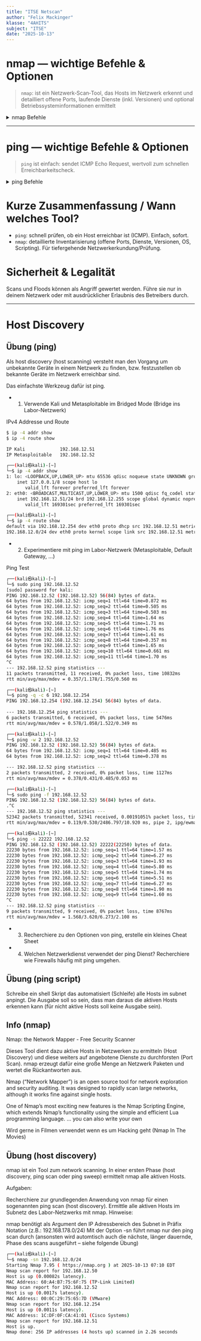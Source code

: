 ```yaml
---
title: "ITSE Netscan"
author: "Felix Mackinger"
klasse: "4AHITS"
subject: "ITSE"
date: "2025-10-13"
---
```



# nmap — wichtige Befehle & Optionen

> `nmap`: ist ein Netzwerk‑Scan‑Tool, das Hosts im Netzwerk erkennt und detailliert offene Ports, laufende Dienste (inkl. Versionen) und optional Betriebssysteminformationen ermittelt

<details>
<summary>nmap Befehle</summary>

```bash
# Einfacher Portscan (Standard-Scan der 1000 häufigsten Ports)
nmap 192.0.2.10
```
* Scannt Standard‑TCP‑Ports und zeigt offene Ports an.


```bash
# Ping-Scan (nur Hosts "alive" prüfen, keine Ports)
nmap -sn 192.0.2.0/24
```
* Nutze, um herauszufinden, welche Hosts im Subnetz erreichbar sind.


```bash
# TCP SYN (Stealth) Scan — schneller, häufig verwendeter Portscan (root)
sudo nmap -sS target.example.com
```
* Halböffnender Scan (SYN). Schneller als vollständiger Connect‑Scan und oft weniger protokolliert.


```bash
# Versionserkennung der Services
sudo nmap -sV target.example.com
```
* Versucht, Dienstnamen & Versionen (z. B. nginx 1.18) zu ermitteln.


```bash
# OS-Erkennung
sudo nmap -O target.example.com
```
* Versucht, das Betriebssystem zu bestimmen (Fingerprinting). Genauigkeit variiert.


```bash
# Aggressiver Scan (sV + OS + Skripte + Traceroute)
sudo nmap -A target.example.com
```
* Kombination von mehreren Techniken; liefert viel Info, ist aber auffälliger.


```bash
# UDP-Scan (langsam, oft viele False‑Positives)
sudo nmap -sU target.example.com
```
* Prüft UDP‑Ports; dauert länger und kann mehr Fehlalarme erzeugen.


```bash
# Nur bestimmte Ports scannen
nmap -p 22,80,443 target.example.com
# oder Bereich:
nmap -p 1-1000 target.example.com
```

```bash
# Top N häufige Ports
nmap --top-ports 100 target.example.com
```

```bash
# Keine Host-Erreichbarkeitsprüfung (tut so, als wären Hosts 'up')
nmap -Pn target.example.com
```
* Nützlich, wenn ICMP/ARP geblockt ist oder Hosts nicht auf Ping antworten.
</details>



---

# ping — wichtige Befehle & Optionen

> `ping` ist einfach: sendet ICMP Echo Request, wertvoll zum schnellen Erreichbarkeitscheck.

<details>
<summary>ping Befehle</summary>

```bash
# Einfache Nutzung (Linux/macOS)
ping 192.0.2.10
# Windows: ping läuft 4 Pakete und stoppt automatisch
```

```bash
# Anzahl der Echos (Linux/macOS)
ping -c 4 192.0.2.10
```

```bash
# Intervall zwischen Paketen (Sekunden)
ping -i 0.5 192.0.2.10   # 0.5s Abstand (root erforderlich für <0.2s)
```

```bash
# Paketgröße (Bytes)
ping -s 1400 192.0.2.10
```

```bash
# Timeout für Antwort in Sekunden (Linux)
ping -W 2 192.0.2.10    # wartet max. 2 Sekunden pro Paket
```

```bash
# Gesamtdauer (Deadline) bis zum Stoppen
ping -w 10 192.0.2.10   # nach 10 Sekunden stoppen
```

```bash
# Leiser Modus — nur Zusammenfassung
ping -q -c 4 192.0.2.10
```

```bash
# Flood ping (sehr aggressiv, root; NICHT ohne Erlaubnis verwenden)
sudo ping -f 192.0.2.10
```

```bash
# IPv6 ping (Linux: ping6 oder ping -6)
ping6 2001:db8::1
# oder
ping -6 2001:db8::1
```
</details>

# Kurze Zusammenfassung / Wann welches Tool?

* `ping`: schnell prüfen, ob ein Host erreichbar ist (ICMP). Einfach, sofort.
* `nmap`: detaillierte Inventarisierung (offene Ports, Dienste, Versionen, OS, Scripting). Für tiefergehende Netzwerkerkundung/Prüfung.

# Sicherheit & Legalität

Scans und Floods können als Angriff gewertet werden. Führe sie nur in deinem Netzwerk oder mit ausdrücklicher Erlaubnis des Betreibers durch.

---

# Host Discovery

## Übung (ping)
Als host discovery (host scanning) versteht man den Vorgang um unbekannte Geräte in einem Netzwerk zu finden, bzw. festzustellen ob bekannte Geräte im Netzwerk erreichbar sind.

Das einfachste Werkzeug dafür ist ping.

- 1. Verwende Kali und Metasploitable im Bridged Mode (Bridge ins Labor-Netzwerk)


IPv4 Addresse und Route
```sh
$ ip -4 addr show
$ ip -4 route show
```
```sh
IP Kali             192.168.12.51
IP Metasploitable   192.168.12.52
```
```sh
┌──(kali㉿kali)-[~]
└─$ ip -4 addr show
1: lo: <LOOPBACK,UP,LOWER_UP> mtu 65536 qdisc noqueue state UNKNOWN group default qlen 1000
    inet 127.0.0.1/8 scope host lo
       valid_lft forever preferred_lft forever
2: eth0: <BROADCAST,MULTICAST,UP,LOWER_UP> mtu 1500 qdisc fq_codel state UP group default qlen 1000
    inet 192.168.12.51/24 brd 192.168.12.255 scope global dynamic noprefixroute eth0
       valid_lft 169301sec preferred_lft 169301sec

┌──(kali㉿kali)-[~]
└─$ ip -4 route show
default via 192.168.12.254 dev eth0 proto dhcp src 192.168.12.51 metric 100 
192.168.12.0/24 dev eth0 proto kernel scope link src 192.168.12.51 metric 100 
```
- 2. Experimentiere mit ping im Labor-Netzwerk (Metasploitable, Default Gateway, …)

Ping Test

```sh
┌──(kali㉿kali)-[~]
└─$ sudo ping 192.168.12.52  
[sudo] password for kali: 
PING 192.168.12.52 (192.168.12.52) 56(84) bytes of data.
64 bytes from 192.168.12.52: icmp_seq=1 ttl=64 time=0.872 ms
64 bytes from 192.168.12.52: icmp_seq=2 ttl=64 time=0.505 ms
64 bytes from 192.168.12.52: icmp_seq=3 ttl=64 time=0.503 ms
64 bytes from 192.168.12.52: icmp_seq=4 ttl=64 time=1.64 ms
64 bytes from 192.168.12.52: icmp_seq=5 ttl=64 time=1.71 ms
64 bytes from 192.168.12.52: icmp_seq=6 ttl=64 time=1.76 ms
64 bytes from 192.168.12.52: icmp_seq=7 ttl=64 time=1.61 ms
64 bytes from 192.168.12.52: icmp_seq=8 ttl=64 time=0.357 ms
64 bytes from 192.168.12.52: icmp_seq=9 ttl=64 time=1.65 ms
64 bytes from 192.168.12.52: icmp_seq=10 ttl=64 time=0.661 ms
64 bytes from 192.168.12.52: icmp_seq=11 ttl=64 time=1.70 ms
^C
--- 192.168.12.52 ping statistics ---
11 packets transmitted, 11 received, 0% packet loss, time 10832ms
rtt min/avg/max/mdev = 0.357/1.178/1.755/0.560 ms
```
```sh
┌──(kali㉿kali)-[~]
└─$ ping -q -c 6 192.168.12.254 
PING 192.168.12.254 (192.168.12.254) 56(84) bytes of data.
 
--- 192.168.12.254 ping statistics ---
6 packets transmitted, 6 received, 0% packet loss, time 5476ms
rtt min/avg/max/mdev = 0.578/1.058/1.522/0.349 ms
```
```sh
┌──(kali㉿kali)-[~]
└─$ ping -w 2 192.168.12.52
PING 192.168.12.52 (192.168.12.52) 56(84) bytes of data.
64 bytes from 192.168.12.52: icmp_seq=1 ttl=64 time=0.485 ms
64 bytes from 192.168.12.52: icmp_seq=2 ttl=64 time=0.378 ms

--- 192.168.12.52 ping statistics ---
2 packets transmitted, 2 received, 0% packet loss, time 1127ms
rtt min/avg/max/mdev = 0.378/0.431/0.485/0.053 ms
```
```sh
┌──(kali㉿kali)-[~]
└─$ sudo ping -f 192.168.12.52
PING 192.168.12.52 (192.168.12.52) 56(84) bytes of data.
.^C
--- 192.168.12.52 ping statistics ---
52342 packets transmitted, 52341 received, 0.00191051% packet loss, time 29948ms
rtt min/avg/max/mdev = 0.119/0.530/2486.797/10.920 ms, pipe 2, ipg/ewma 0.572/0.485 ms
```
```sh
┌──(kali㉿kali)-[~]
└─$ ping -s 22222 192.168.12.52
PING 192.168.12.52 (192.168.12.52) 22222(22250) bytes of data.
22230 bytes from 192.168.12.52: icmp_seq=1 ttl=64 time=1.57 ms
22230 bytes from 192.168.12.52: icmp_seq=2 ttl=64 time=6.27 ms
22230 bytes from 192.168.12.52: icmp_seq=3 ttl=64 time=1.93 ms
22230 bytes from 192.168.12.52: icmp_seq=4 ttl=64 time=5.80 ms
22230 bytes from 192.168.12.52: icmp_seq=5 ttl=64 time=1.74 ms
22230 bytes from 192.168.12.52: icmp_seq=6 ttl=64 time=5.51 ms
22230 bytes from 192.168.12.52: icmp_seq=7 ttl=64 time=6.27 ms
22230 bytes from 192.168.12.52: icmp_seq=8 ttl=64 time=1.90 ms
22230 bytes from 192.168.12.52: icmp_seq=9 ttl=64 time=1.60 ms
^C
--- 192.168.12.52 ping statistics ---
9 packets transmitted, 9 received, 0% packet loss, time 8767ms
rtt min/avg/max/mdev = 1.568/3.620/6.273/2.108 ms

```

- 3. Recherchiere zu den Optionen von ping, erstelle ein kleines Cheat Sheet



- 4. Welchen Netzwerkdienst verwendet der ping Dienst? Recherchiere wie Firewalls häufig mit ping umgehen.



## Übung (ping script)
Schreibe ein shell Skript das automatisiert (Schleife) alle Hosts im subnet anpingt. Die Ausgabe soll so sein, dass man daraus die aktiven Hosts erkennen kann (für nicht aktive Hosts soll keine Ausgabe sein).






## Info (nmap)
Nmap: the Network Mapper - Free Security Scanner

Dieses Tool dient dazu aktive Hosts in Netzwerken zu ermitteln (Host Discovery) und diese weiters auf angebotene Dienste zu durchforsten (Port Scan). nmap erzeugt dafür eine große Menge an Netzwerk Paketen und wertet die Rückantworten aus.

Nmap (“Network Mapper”) is an open source tool for network exploration and security auditing. It was designed to rapidly scan large networks, although it works fine against single hosts.

One of Nmap’s most exciting new features is the Nmap Scripting Engine, which extends Nmap’s functionality using the simple and efficient Lua programming language. … you can also write your own

Wird gerne in Filmen verwendet wenn es um Hacking geht (Nmap In The Movies)

## Übung (host discovery)
nmap ist ein Tool zum network scanning. In einer ersten Phase (host discovery, ping scan oder ping sweep) ermittelt nmap alle aktiven Hosts.

Aufgaben:

Recherchiere zur grundlegenden Anwendung von nmap für einen sogenannten ping scan (host discovery).
Ermittle alle aktiven Hosts im Subnetz des Labor-Netzwerks mit nmap.
Hinweise:

nmap benötigt als Argument den IP Adressbereich des Subnet in Präfix Notation (z.B.: 192.168.178.0/24)
Mit der Option -sn führt nmap nur den ping scan durch (ansonsten wird automtisch auch die nächste, länger dauernde, Phase des scans ausgeführt – siehe folgende Übung)


```sh
┌──(kali㉿kali)-[~]
└─$ nmap -sn 192.168.12.0/24
Starting Nmap 7.95 ( https://nmap.org ) at 2025-10-13 07:10 EDT
Nmap scan report for 192.168.12.50
Host is up (0.00082s latency).
MAC Address: 60:A4:B7:75:6F:75 (TP-Link Limited)
Nmap scan report for 192.168.12.52
Host is up (0.0017s latency).
MAC Address: 00:0C:29:75:65:7D (VMware)
Nmap scan report for 192.168.12.254
Host is up (0.0011s latency).
MAC Address: 1C:DF:0F:CA:41:01 (Cisco Systems)
Nmap scan report for 192.168.12.51
Host is up.
Nmap done: 256 IP addresses (4 hosts up) scanned in 2.26 seconds
```